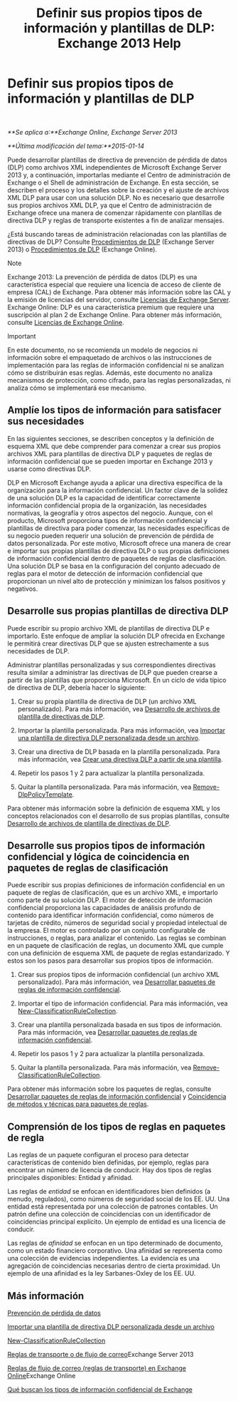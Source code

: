 ﻿---
title: 'Definir sus propios tipos de información y plantillas de DLP: Exchange 2013 Help'
TOCTitle: Definir sus propios tipos de información y plantillas de DLP
ms:assetid: f4622dba-3347-4758-b4a2-f01b043c908c
ms:mtpsurl: https://technet.microsoft.com/es-es/library/JJ674310(v=EXCHG.150)
ms:contentKeyID: 49896014
ms.date: 04/23/2018
mtps_version: v=EXCHG.150
ms.translationtype: HT
---

# Definir sus propios tipos de información y plantillas de DLP

 

_**Se aplica a:**Exchange Online, Exchange Server 2013_

_**Última modificación del tema:**2015-01-14_

Puede desarrollar plantillas de directiva de prevención de pérdida de datos (DLP) como archivos XML independientes de Microsoft Exchange Server 2013 y, a continuación, importarlas mediante el Centro de administración de Exchange o el Shell de administración de Exchange. En esta sección, se describen el proceso y los detalles sobre la creación y el ajuste de archivos XML DLP para usar con una solución DLP. No es necesario que desarrolle sus propios archivos XML DLP, ya que el Centro de administración de Exchange ofrece una manera de comenzar rápidamente con plantillas de directiva DLP y reglas de transporte existentes a fin de analizar mensajes.

¿Está buscando tareas de administración relacionadas con las plantillas de directivas de DLP? Consulte [Procedimientos de DLP](dlp-procedures-exchange-2013-help.md) (Exchange Server 2013) o [Procedimientos de DLP](https://technet.microsoft.com/es-es/library/jj938003\(v=exchg.150\)) (Exchange Online).


> [!NOTE]
> Exchange&nbsp;2013: La prevención de pérdida de datos (DLP) es una característica especial que requiere una licencia de acceso de cliente de empresa (CAL) de Exchange. Para obtener más información sobre las CAL y la emisión de licencias del servidor, consulte <A href="https://go.microsoft.com/fwlink/p/?linkid=237292">Licencias de Exchange Server</A>.<BR>Exchange Online: DLP es una característica premium que requiere una suscripción al plan 2 de Exchange Online. Para obtener más información, consulte <A href="https://go.microsoft.com/fwlink/p/?linkid=286154">Licencias de Exchange Online</A>.




> [!IMPORTANT]
> En este documento, no se recomienda un modelo de negocios ni información sobre el empaquetado de archivos o las instrucciones de implementación para las reglas de información confidencial ni se analizan cómo se distribuirán esas reglas. Además, este documento no analiza mecanismos de protección, como cifrado, para las reglas personalizadas, ni analiza cómo se implementará ese mecanismo.



## Amplíe los tipos de información para satisfacer sus necesidades

En las siguientes secciones, se describen conceptos y la definición de esquema XML que debe comprender para comenzar a crear sus propios archivos XML para plantillas de directiva DLP y paquetes de reglas de información confidencial que se pueden importar en Exchange 2013 y usarse como directivas DLP.

DLP en Microsoft Exchange ayuda a aplicar una directiva específica de la organización para la información confidencial. Un factor clave de la solidez de una solución DLP es la capacidad de identificar correctamente información confidencial propia de la organización, las necesidades normativas, la geografía y otros aspectos del negocio. Aunque, con el producto, Microsoft proporciona tipos de información confidencial y plantillas de directiva para poder comenzar, las necesidades específicas de su negocio pueden requerir una solución de prevención de pérdida de datos personalizada. Por este motivo, Microsoft ofrece una manera de crear e importar sus propias plantillas de directiva DLP o sus propias definiciones de información confidencial dentro de paquetes de reglas de clasificación. Una solución DLP se basa en la configuración del conjunto adecuado de reglas para el motor de detección de información confidencial que proporcionan un nivel alto de protección y minimizan los falsos positivos y negativos.

## Desarrolle sus propias plantillas de directiva DLP

Puede escribir su propio archivo XML de plantillas de directiva DLP e importarlo. Este enfoque de ampliar la solución DLP ofrecida en Exchange le permitirá crear directivas DLP que se ajusten estrechamente a sus necesidades de DLP.

Administrar plantillas personalizadas y sus correspondientes directivas resulta similar a administrar las directivas de DLP que pueden crearse a partir de las plantillas que proporciona Microsoft. En un ciclo de vida típico de directiva de DLP, debería hacer lo siguiente:

1.  Crear su propia plantilla de directiva de DLP (un archivo XML personalizado). Para más información, vea [Desarrollo de archivos de plantilla de directivas de DLP](xml-rule-schema-and-rule-structure-guide-for-dlp-policy-files.md).

2.  Importar la plantilla personalizada. Para más información, vea [Importar una plantilla de directiva DLP personalizada desde un archivo](import-a-custom-dlp-policy-template-from-a-file-exchange-2013-help.md).

3.  Crear una directiva de DLP basada en la plantilla personalizada. Para más información, vea [Crear una directiva DLP a partir de una plantilla](how-to-new-dlp-data-loss-prevention-policy-template.md).

4.  Repetir los pasos 1 y 2 para actualizar la plantilla personalizada.

5.  Quitar la plantilla personalizada. Para más información, vea [Remove-DlpPolicyTemplate](https://technet.microsoft.com/es-es/library/jj215739\(v=exchg.150\)).

Para obtener más información sobre la definición de esquema XML y los conceptos relacionados con el desarrollo de sus propias plantillas, consulte [Desarrollo de archivos de plantilla de directivas de DLP](xml-rule-schema-and-rule-structure-guide-for-dlp-policy-files.md).

## Desarrolle sus propios tipos de información confidencial y lógica de coincidencia en paquetes de reglas de clasificación

Puede escribir sus propias definiciones de información confidencial en un paquete de reglas de clasificación, que es un archivo XML, e importarlo como parte de su solución DLP. El motor de detección de información confidencial proporciona las capacidades de análisis profundo de contenido para identificar información confidencial, como números de tarjetas de crédito, números de seguridad social y propiedad intelectual de la empresa. El motor es controlado por un conjunto configurable de instrucciones, o reglas, para analizar el contenido. Las reglas se combinan en un paquete de clasificación de reglas, un documento XML que cumple con una definición de esquema XML de paquete de reglas estandarizado. Y estos son los pasos para desarrollar sus propios tipos de información.

1.  Crear sus propios tipos de información confidencial (un archivo XML personalizado). Para más información, vea [Desarrollar paquetes de reglas de información confidencial](technical-description-of-xml-schema-for-dlp-rule-packages.md).

2.  Importar el tipo de información confidencial. Para más información, vea [New-ClassificationRuleCollection](https://technet.microsoft.com/es-es/library/jj218619\(v=exchg.150\)).

3.  Crear una plantilla personalizada basada en sus tipos de información. Para más información, vea [Desarrollar paquetes de reglas de información confidencial](technical-description-of-xml-schema-for-dlp-rule-packages.md).

4.  Repetir los pasos 1 y 2 para actualizar la plantilla personalizada.

5.  Quitar la plantilla personalizada. Para más información, vea [Remove-ClassificationRuleCollection](https://technet.microsoft.com/es-es/library/jj218670\(v=exchg.150\)).

Para obtener más información sobre los paquetes de reglas, consulte [Desarrollar paquetes de reglas de información confidencial](technical-description-of-xml-schema-for-dlp-rule-packages.md) y [Coincidencia de métodos y técnicas para paquetes de reglas](technical-description-of-xsd-rule-matching-for-dlp-rule-packages.md).

## Comprensión de los tipos de reglas en paquetes de regla

Las reglas de un paquete configuran el proceso para detectar características de contenido bien definidas, por ejemplo, reglas para encontrar un número de licencia de conducir. Hay dos tipos de reglas principales disponibles: Entidad y afinidad.

Las reglas de *entidad* se enfocan en identificadores bien definidos (a menudo, regulados), como números de seguridad social de los EE. UU. Una entidad está representada por una colección de patrones contables. Un patrón define una colección de coincidencias con un identificador de coincidencias principal explícito. Un ejemplo de entidad es una licencia de conducir.

Las reglas de *afinidad* se enfocan en un tipo determinado de documento, como un estado financiero corporativo. Una afinidad se representa como una colección de evidencias independientes. La evidencia es una agregación de coincidencias necesarias dentro de cierta proximidad. Un ejemplo de una afinidad es la ley Sarbanes-Oxley de los EE. UU.

## Más información

[Prevención de pérdida de datos](technical-overview-of-dlp-data-loss-prevention-in-exchange.md)

[Importar una plantilla de directiva DLP personalizada desde un archivo](import-a-custom-dlp-policy-template-from-a-file-exchange-2013-help.md)

[New-ClassificationRuleCollection](https://technet.microsoft.com/es-es/library/jj218619\(v=exchg.150\))

[Reglas de transporte o de flujo de correo](mail-flow-rules-transport-rules-in-exchange-2013-exchange-2013-help.md)Exchange Server 2013

[Reglas de flujo de correo (reglas de transporte) en Exchange Online](https://technet.microsoft.com/es-es/library/jj919238\(v=exchg.150\))Exchange Online

[Qué buscan los tipos de información confidencial de Exchange](what-the-sensitive-information-types-in-exchange-look-for-exchange-online-help.md)

